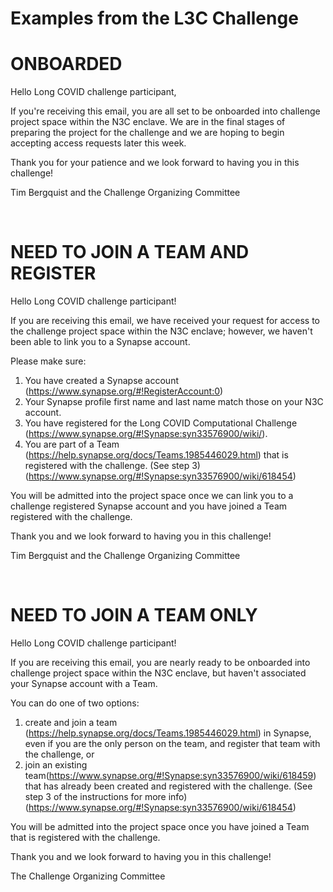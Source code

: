 
# Examples from the L3C Challenge
# ONBOARDED
Hello Long COVID challenge participant,

If you're receiving this email, you are all set to be onboarded into challenge project space within the N3C enclave. We are in the final stages of preparing the project for the challenge and we are hoping to begin accepting access requests later this week.

Thank you for your patience and we look forward to having you in this challenge!

Tim Bergquist and the Challenge Organizing Committee

<br />

# NEED TO JOIN A TEAM AND REGISTER

Hello Long COVID challenge participant!

If you are receiving this email, we have received your request for access to the challenge project space within the N3C enclave; however, we haven't been able to link you to a Synapse account.

Please make sure: 
1. You have created a Synapse account (https://www.synapse.org/#!RegisterAccount:0)
2. Your Synapse profile first name and last name match those on your N3C account. 
3. You have registered for the Long COVID Computational Challenge (https://www.synapse.org/#!Synapse:syn33576900/wiki/).
4. You are part of a Team (https://help.synapse.org/docs/Teams.1985446029.html) that is registered with the challenge. (See step 3)(https://www.synapse.org/#!Synapse:syn33576900/wiki/618454)

You will be admitted into the project space once we can link you to a challenge registered Synapse account and you have joined a Team registered with the challenge.

Thank you and we look forward to having you in this challenge!

Tim Bergquist and the Challenge Organizing Committee

<br />

# NEED TO JOIN A TEAM ONLY

Hello Long COVID challenge participant!

If you are receiving this email, you are nearly ready to be onboarded into challenge project space within the N3C enclave, but haven't associated your Synapse account with a Team. 

You can do one of two options: 
1. create and join a team (https://help.synapse.org/docs/Teams.1985446029.html) in Synapse, even if you are the only person on the team, and register that team with the challenge, or 
2. join an existing team(https://www.synapse.org/#!Synapse:syn33576900/wiki/618459) that has already been created and registered with the challenge. (See step 3 of the instructions for more info)(https://www.synapse.org/#!Synapse:syn33576900/wiki/618454)

You will be admitted into the project space once you have joined a Team that is registered with the challenge.

Thank you and we look forward to having you in this challenge!

The Challenge Organizing Committee